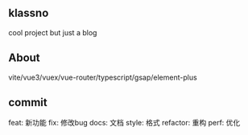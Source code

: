 ## klassno
cool project but just a blog

## About
vite/vue3/vuex/vue-router/typescript/gsap/element-plus

## commit
feat: 新功能
fix: 修改bug
docs: 文档
style: 格式
refactor: 重构
perf: 优化
